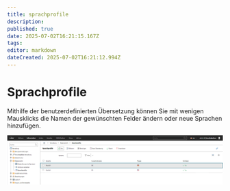 ```yaml
---
title: sprachprofile
description: 
published: true
date: 2025-07-02T16:21:15.167Z
tags: 
editor: markdown
dateCreated: 2025-07-02T16:21:12.994Z
---
```


# Sprachprofile

Mithilfe der benutzerdefinierten Übersetzung können Sie mit wenigen Mausklicks die Namen der gewünschten Felder ändern oder neue Sprachen hinzufügen.

[![Sprachprofile](../../../assets/images/de/administration/verwaltung/datenansicht/sprachprofile/1-s.png)](../../../assets/images/de/administration/verwaltung/datenansicht/sprachprofile/1-s.png)
